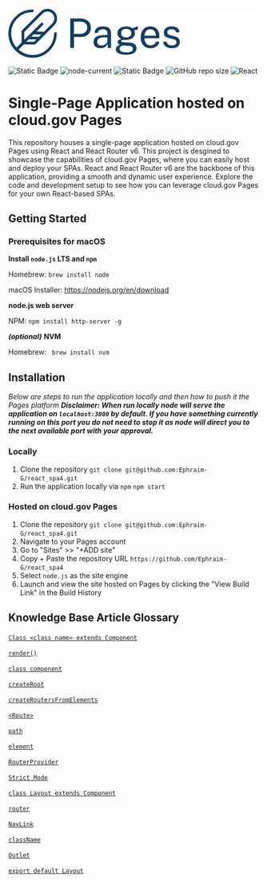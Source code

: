 ![Pages](/assets/images/pages-logo.png)

![Static Badge](https://img.shields.io/badge/cloud.gov%20Pages-blue)
![node-current](https://img.shields.io/node/v/npm)
![Static Badge](https://img.shields.io/badge/logo-javascript-blue?logo=javascript)
![GitHub repo size](https://img.shields.io/github/repo-size/Ephraim-G/react_spa4)
![React](https://shields.io/badge/react-black?logo=react&style=for-the-badge)

# Single-Page Application hosted on cloud.gov Pages

This repository houses a single-page application hosted on cloud.gov Pages using React and React Router v6. This project is desgined to showcase the capabilities of cloud.gov Pages, where you can easily host and deploy your SPAs. React and React Router v6 are the backbone of this application, providing a smooth and dynamic user experience. Explore the code and development setup to see how you can leverage cloud.gov Pages for your own React-based SPAs. 


## Getting Started



### Prerequisites for macOS

**Install `node.js` LTS and `npm`**

Homebrew: ```brew install node```

macOS Installer: https://nodejs.org/en/download

**node.js web server**

NPM: ```npm install http-server -g``` 

***(optional)*** **NVM**

Homebrew: ``` brew install nvm```

## Installation

*Below are steps to run the application locally and then how to push it the Pages platform* 
***Disclaimer: When run locally node will serve the application on `localhost:3000` by default. If you have something currently running on this port you do not need to stop it as node will direct you to the next available port with your approval.*** 


### Locally
1. Clone the repository
```git clone git@github.com:Ephraim-G/react_spa4.git```
2. Run the application locally via `npm`
```npm start```

### Hosted on cloud.gov Pages
1. Clone the repository
```git clone git@github.com:Ephraim-G/react_spa4.git```
2. Navigate to your Pages account
3. Go to "Sites" >> "+ADD site"
4. Copy + Paste the repository URL 
```https://github.com/Ephraim-G/react_spa4```
5. Select `node.js` as the site engine
6. Launch and view the site hosted on Pages by clicking the "View Build Link" in the Build History




## Knowledge Base Article Glossary

 [`Class <class name> extends Component`](https://legacy.reactjs.org/docs/faq-styling.html)  

 [`render()`](https://react.dev/reference/react-dom/render)  

 [`class component`](https://react.dev/reference/react/Component)  

 [`createRoot`](https://react.dev/reference/react-dom/client/createRoot)  

 [`createRoutersFromElements`](https://reactrouter.com/en/main/utils/create-routes-from-elements)  

 [`<Route>`](https://reactrouter.com/en/main/components/routes)  

 [`path`](https://reactrouter.com/en/main/route/route#path)  

 [`element`](https://reactrouter.com/en/main/components/routes)  

 [`RouterProvider`](https://reactrouter.com/en/main/routers/router-provider)  

 [`Strict Mode`](https://react.dev/reference/react/StrictMode)  

 [`class Layout extends Component`](https://www.w3schools.com/react/react_class.asp)  

 [`router`](https://reactrouter.com/en/main/routers/picking-a-router)  

 [`NavLink`](https://reactrouter.com/en/main/components/nav-link)  

 [`className`](https://legacy.reactjs.org/docs/faq-styling.html)  

 [`Outlet`](https://reactrouter.com/en/main/components/outlet)  

 [`export default Layout`](https://react.dev/learn/importing-and-exporting-components)  

